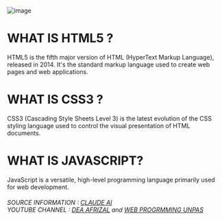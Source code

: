 ![image](https://github.com/user-attachments/assets/c1018a0b-905c-4b8d-b631-6d1a721f5f0c)

<h1>
  WHAT IS HTML5 ?
</h1>
<p>HTML5 is the fifth major version of HTML (HyperText Markup Language), released in 2014. It's the standard markup language used to create web pages and web applications. </p>
<h1>
  WHAT IS CSS3 ?
</h1>
 <p>CSS3 (Cascading Style Sheets Level 3) is the latest evolution of the CSS styling language used to control the visual presentation of HTML documents. </p>
<h1>
  WHAT IS JAVASCRIPT?
</h1>
<p>JavaScript is a versatile, high-level programming language primarily used for web development.</p>
<h6>
  SOURCE INFORMATION : <a href="https://claude.ai">CLAUDE AI</a>
  <br>
YOUTUBE CHANNEL : <a href="https://www.youtube.com/deaafrizal">DEA AFRIZAL</a> and <a href="https://www.youtube.com/webprogrammingunpas">WEB PROGRMMING UNPAS</a>
</h6>
